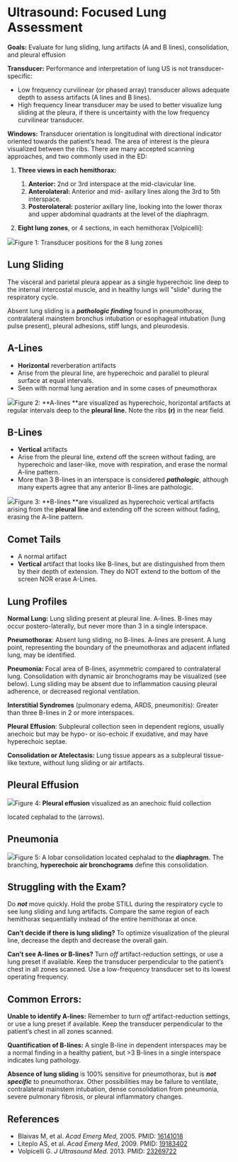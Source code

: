 


# Ultrasound: Focused Lung Assessment

**Goals:** Evaluate for lung sliding, lung artifacts (A and B lines), consolidation, and pleural effusion

**Transducer:** Performance and interpretation of lung US is not transducer-specific:

-   Low frequency curvilinear (or phased array) transducer allows adequate depth to assess artifacts (A lines and B lines).
-   High frequency linear transducer may be used to better visualize lung sliding at the pleura, if there is uncertainty with the low frequency curvilinear transducer.

**Windows:** Transducer orientation is longitudinal with directional indicator oriented towards the patient’s head. The area of interest is the pleura visualized between the ribs. There are many accepted scanning approaches, and two commonly used in the ED:

1.  **Three views in each hemithorax:**
    1.  **Anterior:** 2nd or 3rd interspace at the mid-clavicular line.
    2.  **Anterolateral:** Anterior and mid- axillary lines along the 3rd to 5th interspace.
    3.  **Posterolateral:** posterior axillary line, looking into the lower thorax and upper abdominal quadrants at the level of the diaphragm.

2.  **Eight lung zones**, or 4 sections, in each hemithorax \[Volpicelli\]:

![](image-0.png)Figure 1: Transducer positions for the 8 lung zones

## Lung Sliding

The visceral and parietal pleura appear as a single hyperechoic line deep to the internal intercostal muscle, and in healthy lungs will "slide" during the respiratory cycle.

Absent lung sliding is a ***pathologic finding*** found in pneumothorax, contralateral mainstem bronchus intubation or esophageal intubation (lung pulse present), pleural adhesions, stiff lungs, and pleurodesis.

## A-Lines

-   **Horizontal** reverberation artifacts
-   Arise from the pleural line, are hyperechoic and parallel to pleural surface at equal intervals.
-   Seen with normal lung aeration and in some cases of pneumothorax

![](image-1.png)Figure 2: **A-lines **are visualized as hyperechoic, horizontal artifacts at regular intervals deep to the **pleural line.** Note the ribs **(r)** in the near field.

## B-Lines

-   **Vertical** artifacts
-   Arise from the pleural line, extend off the screen without fading, are hyperechoic and laser-like, move with respiration, and erase the normal A-line pattern.
-   More than 3 B-lines in an interspace is considered ***pathologic***, although many experts agree that any anterior B-lines are pathologic.

![](image-2.png)Figure 3: **B-lines **are visualized as hyperechoic vertical artifacts arising from the **pleural line** and extending off the screen without fading, erasing the A-line pattern.

## Comet Tails

-   A normal artifact
-   **Vertical** artifact that looks like B-lines, but are distinguished from them by their depth of extension. They do NOT extend to the bottom of the screen NOR erase A-Lines.

## Lung Profiles

**Normal Lung:** Lung sliding present at pleural line. A-lines. B-lines may occur postero-laterally, but never more than 3 in a single interspace.

**Pneumothorax**: Absent lung sliding, no B-lines. A-lines are present. A lung point, representing the boundary of the pneumothorax and adjacent inflated lung, may be identified.

**Pneumonia:** Focal area of B-lines, asymmetric compared to contralateral lung. Consolidation with dynamic air bronchograms may be visualized (see below). Lung sliding may be absent due to inflammation causing pleural adherence, or decreased regional ventilation.

**Interstitial Syndromes** (pulmonary edema, ARDS, pneumonitis): Greater than three B-lines in 2 or more interspaces.

**Pleural** **Effusion**: Subpleural collection seen in dependent regions, usually anechoic but may be hypo- or iso-echoic if exudative, and may have hyperechoic septae.

**Consolidation or Atelectasis:** Lung tissue appears as a subpleural tissue-like texture, without lung sliding or air artifacts.

## Pleural Effusion

![](image-3.png)Figure 4: **Pleural effusion** visualized as an anechoic fluid collection

located cephalad to the (arrows).

## Pneumonia

![](image-4.png)Figure 5: A lobar consolidation located cephalad to the **diaphragm.** The branching, **hyperechoic air bronchograms** define this consolidation.

## Struggling with the Exam?

Do ***not*** move quickly. Hold the probe STILL during the respiratory cycle to see lung sliding and lung artifacts. Compare the same region of each hemithorax sequentially instead of the entire hemithorax at once.

**Can’t decide if there is lung sliding?**
To optimize visualization of the pleural line, decrease the depth and decrease the overall gain.

**Can’t see A-lines or B-lines?**
Turn *off* artifact-reduction settings, or use a lung preset if available. Keep the transducer perpendicular to the patient’s chest in all zones scanned. Use a low-frequency transducer set to its lowest operating frequency.

## Common Errors:

**Unable to identify A-lines:** Remember to turn *off* artifact-reduction settings, or use a lung preset if available. Keep the transducer perpendicular to the patient’s chest in all zones scanned.

**Quantification of B-lines:** A single B-line in dependent interspaces may be a normal finding in a healthy patient, but &gt;3 B-lines in a single interspace indicates lung pathology.

**Absence of lung sliding** is 100% sensitive for pneumothorax, but is ***not specific*** to pneumothorax. Other possibilities may be failure to ventilate, contralateral mainstem intubation, dense consolidation from pneumonia, severe pulmonary fibrosis, or pleural inflammatory changes.

## References

- Blaivas M, et al. *Acad Emerg Med*, 2005. PMID: [16141018](http://www.ncbi.nlm.nih.gov/pubmed/16141018)
- Liteplo AS, et al. *Acad Emerg Med*, 2009. PMID: [19183402](http://www.ncbi.nlm.nih.gov/pubmed/19183402)
- Volpicelli G. *J Ultrasound Med*. 2013. PMID: [23269722](http://www.ncbi.nlm.nih.gov/pubmed/23269722)
